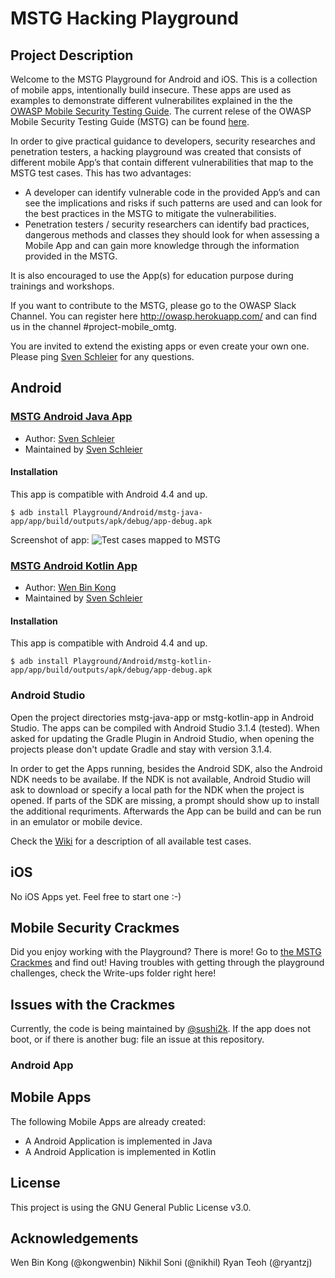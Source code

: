 # MSTG Hacking Playground

## Project Description

Welcome to the MSTG Playground for Android and iOS. This is a collection of mobile apps, intentionally build insecure. These apps are used as examples to demonstrate different vulnerabilites explained in the the [OWASP Mobile Security Testing Guide](https://github.com/OWASP/owasp-mstg/ "OWASP MSTG"). The current relese of the OWASP Mobile Security Testing Guide (MSTG) can be found [here](https://github.com/OWASP/owasp-mstg/releases "MSTG Release").

In order to give practical guidance to developers, security researches and penetration testers, a hacking playground was created that consists of different mobile App’s that contain different vulnerabilities that map to the MSTG test cases. This has two advantages:

- A developer can identify vulnerable code in the provided App’s and can see the implications and risks if such patterns are used and can look for the best practices in the MSTG to mitigate the vulnerabilities.
- Penetration testers / security researchers can identify bad practices, dangerous methods and classes they should look for when assessing a Mobile App and can gain more knowledge through the information provided in the MSTG.

It is also encouraged to use the App(s) for education purpose during trainings and workshops. 

If you want to contribute to the MSTG, please go to the OWASP Slack Channel. You can register here http://owasp.herokuapp.com/ and can find us in the channel #project-mobile_omtg.

You are invited to extend the existing apps or even create your own one. Please ping [Sven Schleier](https://github.com/sushi2k "Sven Schleier") for any questions. 


## Android

### [MSTG Android Java App](https://github.com/OWASP/owasp-mstg/tree/master/Playground/Android/mstg-java-app "Android Java App") 

- Author: [Sven Schleier](https://github.com/sushi2k "Sven Schleier") 
- Maintained by [Sven Schleier](https://github.com/sushi2k "Sven Schleier")

#### Installation

This app is compatible with Android 4.4 and up.

```
$ adb install Playground/Android/mstg-java-app/app/build/outputs/apk/debug/app-debug.apk  
```

Screenshot of app:
![Test cases mapped to MSTG](https://raw.githubusercontent.com/OWASP/MSTG-Hacking-Playground/master/Android/screenshots/android-app-java.png "Test cases mapped to MSTG" )


### [MSTG Android Kotlin App](https://github.com/OWASP/owasp-mstg/tree/master/Playground/Android/mstg-kotlin-app "Android Kotlin App") 

- Author: [Wen Bin Kong](https://github.com/kongwenbin "Wen Bin Kong") 
- Maintained by [Sven Schleier](https://github.com/sushi2k "Sven Schleier")

#### Installation

This app is compatible with Android 4.4 and up.

```
$ adb install Playground/Android/mstg-kotlin-app/app/build/outputs/apk/debug/app-debug.apk  
```


### Android Studio 

Open the project directories mstg-java-app or mstg-kotlin-app in Android Studio. The apps can be compiled with Android Studio 3.1.4 (tested). 
When asked for updating the Gradle Plugin in Android Studio, when opening the projects please don't update Gradle and stay with version 3.1.4.

In order to get the Apps running, besides the Android SDK, also the Android NDK needs to be availabe. If the NDK is not available, Android Studio will ask to download or specify a local path for the NDK when the project is opened. If parts of the SDK are missing, a prompt should show up to install the additional requriments. Afterwards the App can be build and can be run in an emulator or mobile device. 

Check the [Wiki](https://github.com/OWASP/MSTG-Hacking-Playground/wiki) for a description of all available test cases.

## iOS

No iOS Apps yet. Feel free to start one :-) 

## Mobile Security Crackmes

Did you enjoy working with the Playground? There is more! Go to [the MSTG Crackmes](https://github.com/OWASP/owasp-mstg/tree/master/Crackmes "MSTG-Crackmes") and find out!
Having troubles with getting through the playground challenges, check the Write-ups folder right here!

## Issues with the Crackmes
Currently, the code is being maintained by [@sushi2k](https://github.com/sushi2k "Sven Schleier"). If the app does not boot, or if there is another bug: file an issue at this repository. 




### Android App




## Mobile Apps

The following Mobile Apps are already created:
* A Android Application is implemented in Java
* A Android Application is implemented in Kotlin


## License

This project is using the GNU General Public License v3.0. 


## Acknowledgements
Wen Bin Kong (@kongwenbin)
Nikhil Soni (@nikhil)
Ryan Teoh (@ryantzj)
